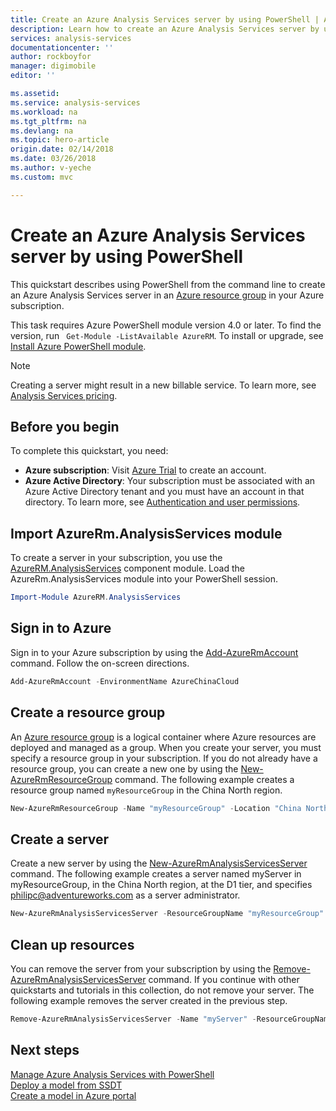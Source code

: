```yaml
---
title: Create an Azure Analysis Services server by using PowerShell | Azure
description: Learn how to create an Azure Analysis Services server by using PowerShell
services: analysis-services
documentationcenter: ''
author: rockboyfor
manager: digimobile
editor: ''

ms.assetid: 
ms.service: analysis-services
ms.workload: na
ms.tgt_pltfrm: na
ms.devlang: na
ms.topic: hero-article
origin.date: 02/14/2018
ms.date: 03/26/2018
ms.author: v-yeche
ms.custom: mvc

---
```


# Create an Azure Analysis Services server by using PowerShell

This quickstart describes using PowerShell from the command line to create an Azure Analysis Services server in an [Azure resource group](../azure-resource-manager/resource-group-overview.md) in your Azure subscription.

This task requires Azure PowerShell module version 4.0 or later. To find the version, run ` Get-Module -ListAvailable AzureRM`. To install or upgrade, see [Install Azure PowerShell module](https://docs.microsoft.com/powershell/azure/install-azurerm-ps). 

> [!NOTE]
> Creating a server might result in a new billable service. To learn more, see [Analysis Services pricing](https://www.azure.cn/pricing/details/analysis-services/).

## Before you begin
To complete this quickstart, you need:

* **Azure subscription**: Visit [Azure Trial](https://www.azure.cn/pricing/1rmb-trial-full) to create an account.
* **Azure Active Directory**: Your subscription must be associated with an Azure Active Directory tenant and you must have an account in that directory. To learn more, see [Authentication and user permissions](analysis-services-manage-users.md).

## Import AzureRm.AnalysisServices module
To create a server in your subscription, you use the [AzureRM.AnalysisServices](https://www.powershellgallery.com/packages/AzureRM.AnalysisServices)  component module. Load the AzureRm.AnalysisServices module into your PowerShell session.

```powershell
Import-Module AzureRM.AnalysisServices
```

## Sign in to Azure

Sign in to your Azure subscription by using the [Add-AzureRmAccount](https://docs.microsoft.com/powershell/module/azurerm.profile/add-azurermaccount) command. Follow the on-screen directions.

```powershell
Add-AzureRmAccount -EnvironmentName AzureChinaCloud
```

## Create a resource group

An [Azure resource group](../azure-resource-manager/resource-group-overview.md) is a logical container where Azure resources are deployed and managed as a group. When you create your server, you must specify a resource group in your subscription. If you do not already have a resource group, you can create a new one by using the [New-AzureRmResourceGroup](https://docs.microsoft.com/powershell/module/azurerm.resources/new-azurermresourcegroup) command. The following example creates a resource group named `myResourceGroup` in the China North region.

```powershell
New-AzureRmResourceGroup -Name "myResourceGroup" -Location "China North"
```

## Create a server

Create a new server by using the [New-AzureRmAnalysisServicesServer](https://docs.microsoft.com/powershell/module/azurerm.analysisservices/new-azurermanalysisservicesserver) command. The following example creates a server named myServer in myResourceGroup, in the China North region, at the D1 tier, and specifies philipc@adventureworks.com as a server administrator.

```powershell
New-AzureRmAnalysisServicesServer -ResourceGroupName "myResourceGroup" -Name "myServer" -Location "China North" -Sku D1 -Administrator "philipc@adventure-works.com"
```

## Clean up resources

You can remove the server from your subscription by using the [Remove-AzureRmAnalysisServicesServer](https://docs.microsoft.com/powershell/module/azurerm.analysisservices/new-azurermanalysisservicesserver) command. If you continue with other quickstarts and tutorials in this collection, do not remove your server. The following example removes the server created in the previous step.

```powershell
Remove-AzureRmAnalysisServicesServer -Name "myServer" -ResourceGroupName "myResourceGroup"
```

## Next steps
[Manage Azure Analysis Services with PowerShell](analysis-services-powershell.md)   
[Deploy a model from SSDT](analysis-services-deploy.md)   
[Create a model in Azure portal](analysis-services-create-model-portal.md)

<!--Update_Description: wording update, update link -->